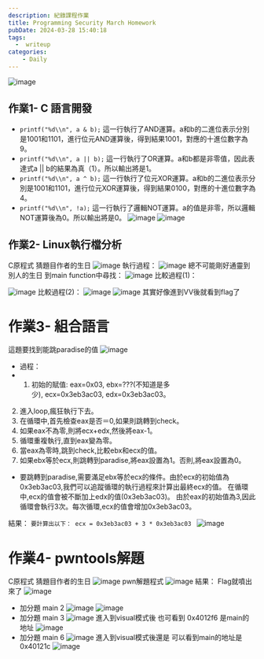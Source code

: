 ```yaml
---
description: 紀錄課程作業
title: Programming Security March Homework
pubDate: 2024-03-28 15:40:18
tags:
  -  writeup
categories:
    - Daily
---
```


![image](https://hackmd.io/_uploads/BJvnFpJO0.png)

## 作業1- C 語言開發

- `printf("%d\\n", a & b);`
  這一行執行了AND運算。a和b的二進位表示分別是1001和1101，進行位元AND運算後，得到結果1001，對應的十進位數字為9。
- `printf("%d\\n", a || b);`
  這一行執行了OR運算。a和b都是非零值，因此表達式a || b的結果為真（1）。所以輸出將是1。
- `printf("%d\\n", a ^ b);`
  這一行執行了位元XOR運算。a和b的二進位表示分別是1001和1101，進行位元XOR運算後，得到結果0100，對應的十進位數字為4。
- `printf("%d\\n", !a);`
  這一行執行了邏輯NOT運算。a的值是非零，所以邏輯NOT運算後為0。所以輸出將是0。
  ![image](https://hackmd.io/_uploads/ByMlc61d0.png)
  ![image](https://hackmd.io/_uploads/Hyvlc6yuA.png)

## 作業2- Linux執行檔分析

C原程式
猜題目作者的生日
![image](https://hackmd.io/_uploads/Hy8X56J_R.png)
執行過程：
![image](https://hackmd.io/_uploads/ry5456yOC.png)
總不可能剛好通靈到別人的生日
到main function中尋找：
![image](https://hackmd.io/_uploads/Hkw85p1uA.png)
比較過程(1)：

![image](https://hackmd.io/_uploads/HyEwcTk_0.png)
比較過程(2)：
![image](https://hackmd.io/_uploads/HJodcTJ_A.png)
![image](https://hackmd.io/_uploads/SkKKq61_A.png)
其實好像進到VV後就看到flag了

# 作業3- 組合語言

這題要找到能跳paradise的值
![image](https://hackmd.io/_uploads/rkjq5TkuA.png)

- 過程：
- 1. 初始的賦值: eax=0x03, ebx=???(不知道是多少), ecx=0x3eb3ac03, edx=0x3eb3ac03。

2. 進入loop,瘋狂執行下去。
3. 在循環中,首先檢查eax是否＝0,如果則跳轉到check。
4. 如果eax不為零,則將ecx+edx,然後將eax-1。
5. 循環重複執行,直到eax變為零。
6. 當eax為零時,跳到check,比較ebx和ecx的值。
7. 如果ebx等於ecx,則跳轉到paradise,將eax設置為1。否則,將eax設置為0。

- 要跳轉到paradise,需要滿足ebx等於ecx的條件。由於ecx的初始值為0x3eb3ac03,我們可以追蹤循環的執行過程來計算出最終ecx的值。
  在循環中,ecx的值會被不斷加上edx的值(0x3eb3ac03)。
  由於eax的初始值為3,因此循環會執行3次。每次循環,ecx的值會增加0x3eb3ac03。

結果：
`要計算出以下：
ecx = 0x3eb3ac03 + 3 * 0x3eb3ac03 `
![image](https://hackmd.io/_uploads/rJFC9TyOR.png)

# 作業4- pwntools解題

C原程式
猜題目作者的生日
![image](https://hackmd.io/_uploads/BkFgi6k_R.png)
pwn解題程式
![image](https://hackmd.io/_uploads/SJMWiayOR.png)
結果：
Flag就噴出來了
![image](https://hackmd.io/_uploads/SycGspy_C.png)

- 加分題 main 2
  ![image](https://hackmd.io/_uploads/rkXVipkdR.png)
  ![image](https://hackmd.io/_uploads/HkaEi61O0.png)
- 加分題 main 3
  ![image](https://hackmd.io/_uploads/SkiHj6ydA.png)
  進入到visual模式後
  也可看到
  0x4012f6
  是main的地址
  ![image](https://hackmd.io/_uploads/S1FIs61_0.png)
- 加分題 main 6
  ![image](https://hackmd.io/_uploads/By_vi6JuA.png)
  進入到visual模式後還是
  可以看到main的地址是0x40121c
  ![image](https://hackmd.io/_uploads/H1w_spJuR.png)
